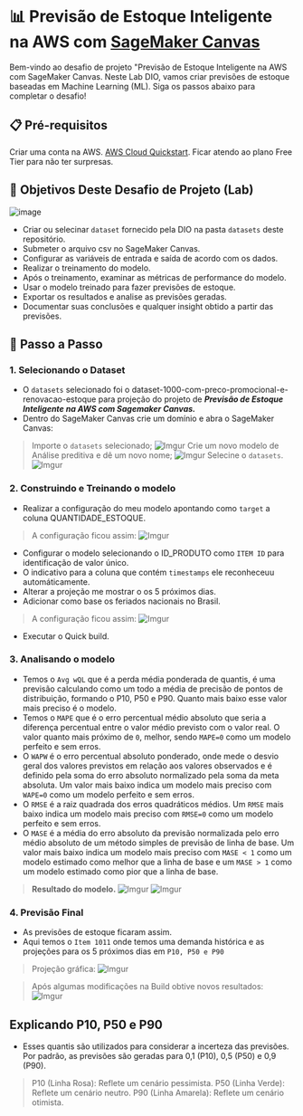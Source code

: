 # 📊 Previsão de Estoque Inteligente na AWS com [SageMaker Canvas](https://aws.amazon.com/pt/sagemaker/canvas/)

Bem-vindo ao desafio de projeto "Previsão de Estoque Inteligente na AWS com SageMaker Canvas. Neste Lab DIO, vamos criar previsões de estoque baseadas em Machine Learning (ML). Siga os passos abaixo para completar o desafio!

## 📋 Pré-requisitos

Criar uma conta na AWS. [AWS Cloud Quickstart](https://github.com/digitalinnovationone/aws-cloud-quickstart).
Ficar atendo ao plano Free Tier para não ter surpresas.


## 🎯 Objetivos Deste Desafio de Projeto (Lab)

![image](https://github.com/digitalinnovationone/lab-aws-sagemaker-canvas-estoque/assets/730492/72f5c21f-5562-491e-aa42-2885a3184650)

- Criar ou selecinar `dataset` fornecido pela DIO na pasta `datasets` deste repositório.
- Submeter o arquivo csv no SageMaker Canvas.
- Configurar as variáveis de entrada e saída de acordo com os dados.
- Realizar o treinamento do modelo.
- Após o treinamento, examinar as métricas de performance do modelo.
- Usar o modelo treinado para fazer previsões de estoque.
- Exportar os resultados e analise as previsões geradas.
- Documentar suas conclusões e qualquer insight obtido a partir das previsões.


## 🚀 Passo a Passo

### 1. Selecionando o Dataset

- O `datasets` selecionado foi o dataset-1000-com-preco-promocional-e-renovacao-estoque para projeção do projeto de **_Previsão de Estoque Inteligente na AWS com Sagemaker Canvas._**
- Dentro do SageMaker Canvas crie um domínio e abra o SageMaker Canvas:
> Importe o `datasets` selecionado;
![Imgur](https://imgur.com/5ER9cM2.png)
> Crie um novo modelo de Análise preditiva e dê um novo nome;
![Imgur](https://imgur.com/mYpVqw2.png)
> Selecine o `datasets`.
![Imgur](https://imgur.com/4LPss1L.png)


### 2. Construindo e Treinando o modelo

- Realizar a configuração do meu modelo apontando como `target` a coluna QUANTIDADE_ESTOQUE.
> A configuração ficou assim:
![Imgur](https://imgur.com/ZzjGlbd.png)

- Configurar o modelo selecionando o ID_PRODUTO como `ITEM ID` para identificação de valor único.
- O indicativo para a coluna que contém `timestamps` ele reconheceuu automáticamente.
- Alterar a projeção me mostrar o os 5 próximos dias.
- Adicionar como base os feriados nacionais no Brasil.
> A configuração ficou assim:
![Imgur](https://imgur.com/4LPss1L.png)

- Executar o Quick build.

### 3. Analisando o modelo

- Temos o `Avg wQL` que é a perda média ponderada de quantis, é uma previsão calculando como um todo a média de precisão de pontos de distribuição, formando o P10, P50 e P90. Quanto mais baixo esse valor mais preciso é o modelo.
- Temos o `MAPE` que é o erro percentual médio absoluto que seria a diferença percentual entre o valor médio previsto com o valor real. O valor quanto mais próximo de `0`, melhor, sendo `MAPE=0` como um modelo perfeito e sem erros.
- O `WAPW` é o erro percentual absoluto ponderado, onde mede o desvio geral dos valores previstos em relação aos valores observados e é definido pela soma do erro absoluto normalizado pela soma da meta absoluta. Um valor mais baixo indica um modelo mais preciso com `WAPE=0` como um modelo perfeito e sem erros.
- O `RMSE` é a raiz quadrada dos erros quadráticos médios. Um `RMSE` mais baixo indica um modelo mais preciso com `RMSE=0` como um modelo perfeito e sem erros.
- O `MASE` é a média do erro absoluto da previsão normalizada pelo erro médio absoluto de um método simples de previsão de linha de base. Um valor mais baixo indica um modelo mais preciso com `MASE < 1` como um modelo estimado como melhor que a linha de base e um `MASE > 1` como um modelo estimado como pior que a linha de base.
> **Resultado do modelo.**
![Imgur](https://imgur.com/Fgrqcal.png)
![Imgur](https://imgur.com/CYzL9pl.png)


### 4. Previsão Final

- As previsões de estoque ficaram assim.
- Aqui temos o `Item 1011` onde temos uma demanda histórica e as projeções para os 5 próximos dias em `P10, P50 e P90`
> Projeção gráfica:
![Imgur](https://imgur.com/0tYbUOd.png)

> Após algumas modificações na Build obtive novos resultados:
![Imgur](https://imgur.com/omV6VL8.png)

## Explicando P10, P50 e P90

- Esses quantis são utilizados para considerar a incerteza das previsões. Por padrão, as previsões são geradas para 0,1 (P10), 0,5 (P50) e 0,9 (P90).
> P10 (Linha Rosa): Reflete um cenário pessimista.
> P50 (Linha Verde): Reflete um cenário neutro.
> P90 (Linha Amarela): Reflete um cenário otimista.
